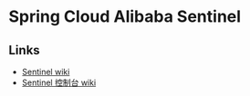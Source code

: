 # Spring Cloud Alibaba Sentinel

## Links

- [Sentinel wiki](https://github.com/alibaba/Sentinel/wiki/介绍)
- [Sentinel 控制台 wiki](https://github.com/alibaba/Sentinel/wiki/控制台)